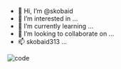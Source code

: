 - 👋 Hi, I’m @skobaid
- 👀 I’m interested in ...
- 🌱 I’m currently learning ...
- 💞️ I’m looking to collaborate on ...
- 📫 skobaid313 ...

<!---
skobaid/skobaid is a ✨ special ✨ repository because its `README.md` (this file) appears on your GitHub profile.
You can click the Preview link to take a look at your changes.
--->
![code](https://user-images.githubusercontent.com/95070348/145007148-15ce7623-ee58-401b-955e-f9570b449ed7.gif)
